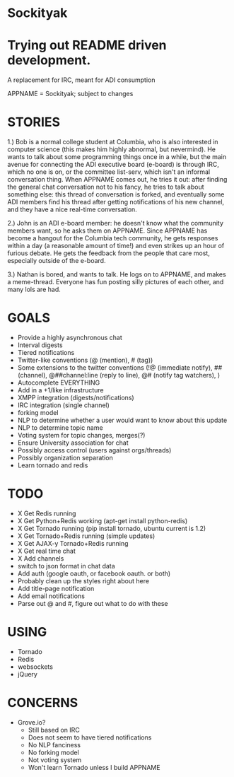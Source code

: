 Sockityak
================================================================================
Trying out README driven development.
================================================================================

A replacement for IRC, meant for ADI consumption

APPNAME = Sockityak; subject to changes

STORIES
================================================================================

1.) Bob is a normal college student at Columbia, who is also
interested in computer science (this makes him highly abnormal, but
nevermind). He wants to talk about some programming things once in a
while, but the main avenue for connecting the ADI executive board
(e-board) is through IRC, which no one is on, or the committee
list-serv, which isn't an informal conversation thing. When APPNAME
comes out, he tries it out: after finding the general chat
conversation not to his fancy, he tries to talk about something else:
this thread of conversation is forked, and eventually some ADI members
find his thread after getting notifications of his new channel, and
they have a nice real-time conversation.

2.) John is an ADI e-board member: he doesn't know what the community
members want, so he asks them on APPNAME. Since APPNAME has become a
hangout for the Columbia tech community, he gets responses within a
day (a reasonable amount of time!) and even strikes up an hour of
furious debate. He gets the feedback from the people that care most,
especially outside of the e-board.

3.) Nathan is bored, and wants to talk. He logs on to APPNAME, and
makes a meme-thread. Everyone has fun posting silly pictures of each
other, and many lols are had.

GOALS
================================================================================
 - Provide a highly asynchronous chat
 - Interval digests
 - Tiered notifications
 - Twitter-like conventions (@ (mention), # (tag))
 - Some extensions to the twitter conventions
   (!@ (immediate notify), ## (channel), @##channel:line (reply to line),
    @# (notify tag watchers), )
 - Autocomplete EVERYTHING
 - Add in a +1/like infrastructure
 - XMPP integration (digests/notifications)
 - IRC integration (single channel)
 - forking model
 - NLP to determine whether a user would want to know about this update
 - NLP to determine topic name
 - Voting system for topic changes, merges(?)
 - Ensure University association for chat
 - Possibly access control (users against orgs/threads)
 - Possibly organization separation
 - Learn tornado and redis

TODO
================================================================================
 - X Get Redis running
 - X Get Python+Redis working (apt-get install python-redis)
 - X Get Tornado running (pip install tornado, ubuntu current is 1.2)
 - X Get Tornado+Redis running (simple updates)
 - X Get AJAX-y Tornado+Redis running
 - X Get real time chat
 - X Add channels
 - switch to json format in chat data
 - Add auth (google oauth, or facebook oauth. or both)
 - Probably clean up the styles right about here
 - Add title-page notification
 - Add email notifications
 - Parse out @ and #, figure out what to do with these

USING
================================================================================
 - Tornado
 - Redis
 - websockets
 - jQuery

CONCERNS
================================================================================
 - Grove.io?
   - Still based on IRC
   - Does not seem to have tiered notifications
   - No NLP fanciness
   - No forking model
   - Not voting system
   - Won't learn Tornado unless I build APPNAME
